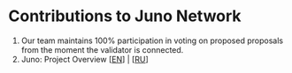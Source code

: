 # Contributions to Juno Network

1. Our team maintains 100% participation in voting on proposed proposals from the moment the validator is connected.   
2. Juno: Project Overview [[EN](https://life-and-crypto.gitbook.io/life-and-crypto/life-and-crypto-en/all-about-juno/juno-project-overview)] | [[RU](https://life-and-crypto.gitbook.io/life-and-crypto/vse-o-juno/juno-obzor-proekta)]
